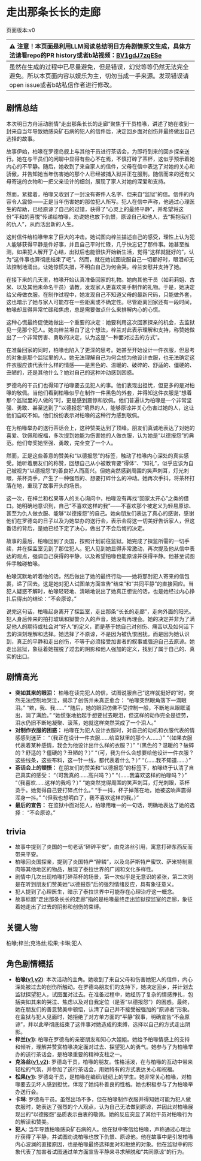 # 走出那条长长的走廊
页面版本:v0
 

| :warning: 注意！本页面是利用LLM阅读总结明日方舟剧情原文生成，具体方法请看repo的PR history或者b站视频：[BV1gdJ7zqESe](https://www.bilibili.com/video/BV1gdJ7zqESe/)         |
|:----------------------------|
| 虽然在生成的过程中已尽量避免，但是错误，幻觉等等仍然无法完全避免。所以本页面内容以娱乐为主，切勿当成一手来源。发现错误请open issue或者b站私信作者进行修改。|



## 剧情总结
本次明日方舟活动剧情“走出那条长长的走廊”聚焦于干员柏喙，讲述了她在收到一封来自当年导致她感染矿石病的犯人的信件后，决定回乡面对创伤并最终做出自己选择的故事。

故事伊始，柏喙在罗德岛舰上与其他干员进行茶话会，为即将到来的回乡探亲送行。她在与干员们的闲聊中显得有些心不在焉，不慎打碎了茶杯，这似乎预示着她内心的不平静。随后，她收到了来自家人的信件，父母在信中表达了对她的关心和骄傲，并告知她当年伤害她的那个人已经被捕入狱并正在服刑。随信而来的还有父母寄送的衣物和一把父亲设计的细剑，展现了家人对她的深爱和支持。

然而，紧接着，柏喙又收到了一封没有寄件人名字、但来自“监狱”的信。信件的内容令人震惊——正是当年伤害她的那位犯人所写。犯人在信中声称，他通过心理医生的帮助，已经原谅了自己的过错，获得了“心灵上的最终平静”，并希望将这份“平和的喜悦”传递给柏喙，劝说她也放下仇恨，原谅自己和他人，去“拥抱我们的仇人”，从而活出新的人生。

这封信件给柏喙带来了巨大的冲击。她试图向梓兰描述自己的感受，理性上认为犯人能够获得平静是件好事，并且自己平时忙碌，几乎快忘记了那件事。她甚至推测，如果犯人解开了心结，出狱后也能很快开始新生活，觉得“这样就挺好的”，认为“这件事也算彻底结束了吧”。然而，就在她试图说服自己一切都好时，眼泪却无法控制地涌出，让她惊慌失措，不明白自己为何会哭。梓兰安慰并支持了她。

在接下来的几天里，柏喙开始认真准备回家的礼物。她向其他干员（如莉莉姐、古米、以及其他未命名干员）请教，发现家人更喜欢亲手制作的礼物。于是，她决定给父母做衣服。在制作过程中，她发现自己不知道父母的最新尺码，只能做外套，这也暗示了她与家人可能存在一些距离或不确定性。尽管距离回家还有一段时间，柏喙却显得异常忙碌和焦虑，总是需要做点什么来排解内心的心慌。

这种心慌最终促使她做出一个重要的决定：她要利用这次回家探亲的机会，去监狱见一见那个犯人。她向梓兰坦白了这个想法，梓兰对此表示理解和支持，称赞她做出了一个非常厉害、勇敢的决定，认为这是“一种面对过去的方式”。

在准备回家的同时，柏喙也陷入了更深的思考。她甚至开始设计一件衣服，但思考的对象是那个监狱里的人。她无法理解自己为何会想为他设计衣服，也无法确定这件衣服应该代表什么样的情感——是黑色的、温暖的、破碎的、舒适的、僵硬的、丑陋的，还是其他什么？她对自己的这种冲动感到困惑。

罗德岛的干员们也得知了柏喙要去见犯人的事。他们表现出担忧，但更多的是对柏喙的敬佩。当他们看到柏喙似乎在制作一件黑色的外套，并得知这件衣服是“想着那个监狱里的人做的”时，更是感到震惊和钦佩。他们普遍认为柏喙是一个非常坚强、勇敢、甚至达到了“以德报怨”境界的人，能够原谅并关心伤害过她的人，这让他们自叹不如。他们纷纷表示对柏喙的这种行为感到敬佩。

在为柏喙举办的送行茶话会上，这种赞美达到了顶峰。朋友们真诚地表达了对她的喜爱、钦佩和祝福，多次提到她能为伤害她的人做衣服，认为她是“以德报怨”的典范。他们夸奖她坚强、勇敢，完全变了一个人。

然而，正是这些善意的赞美和“以德报怨”的标签，触动了柏喙内心深处的真实感受。她听着朋友们的称赞，回想自己从小被教育要“得体”、“知礼”，似乎应该为自己被视为“以德报怨”的善良好人而高兴。但她突然感到周围的笑声刺耳，灯光刺眼，茶杯烫手，产生了一种强烈的、想要打碎什么的冲动。她再次手抖，将茶杯打落在地，重现了故事开头的场景。

这一次，在梓兰和松果等人的关心询问中，柏喙没有再找“回家太开心”之类的借口。她明确地意识到，自己“不喜欢这样的我”——不喜欢那个被定义为轻易原谅、甚至为仇人做衣服、能够“以德报怨”的自己。她向朋友们表达了真心的感谢，感谢他们在罗德岛的日子以及为她举办的送行会，表示会将这一切美好告诉家人，但这番话的背后，是她已经下定了决心，做出了不会后悔的决定。

故事的最后，柏喙回到了炎国，按照计划前往监狱。她完成了探监所需的一切手续，并在探监室见到了那位犯人。犯人见到她显得非常激动，再次提及他从信中表达的观点，强调自己获得的平静，以及希望柏喙也能原谅并获得平静。他甚至试图伸手触碰柏喙。

柏喙沉默地听着他的话，然后做出了她的最终行动——她将那封犯人寄来的信包裹，递了回去。这是她对犯人试图单方面宣告“结束”和“共同平静”的直接回应。当犯人疑惑不解时，柏喙轻轻地、清晰地说出了她真正想说的话，也是她经过内心挣扎后得出的结论：“不会原谅。”

说完这句话，柏喙起身离开了探监室，走出那条“长长的走廊”，走向外面的阳光。犯人身后传来的拍打玻璃和狱警介入的声音，她没有再理会。她的决定并非为了满足他人的期待或社会对“好人”的定义，而是基于她自己对创伤、痛苦以及如何活下去的深刻理解和选择。她选择了不原谅，不是因为被仇恨困扰，而是因为她认识到，真正的平静和走出创伤，不等于必须接受加害者的叙事或强迫自己去原谅。她走出监狱，象征着她摆脱了过去的阴影和他人强加的定义，找到了属于自己的、真实的出口。
## 剧情高光
*   **突如其来的眼泪：** 柏喙在读完犯人的信，试图说服自己“这样就挺好的”时，突然无法控制地哭泣，揭示了创伤并未真正愈合：
    “柏喙突然眼角落下一滴眼泪。”
    “欸，我、我......”
    “随后，她的眼泪仿佛不受控制一般，不断地从眼眶涌出，淌了满脸。”
    “她慌张地抬起手想要拭去眼泪，但这样的动作完全是徒劳，泪水仍旧不断地凝聚、滚落，她就这样突然哭成了一个泪人。”
*   **对制作衣服的困惑：** 柏喙在为犯人设计衣服时，对自己的动机和衣服代表的情感感到迷茫：
    “（我正在设计一件衣服......给监狱里的那个人......）”
    “（如果衣服代表着某种感情，我会为他设计出什么样的衣服？）”
    “（黑色的？温暖的？破碎的？舒适的？僵硬的？丑陋的？）”
    “（可，我为什么会想要给他设计一件衣服？这些线条，这些布料，这一针一线，都代表着什么？）”
    “（......我不知道......）”
*   **茶话会上的顿悟：** 在朋友们的赞美和“以德报怨”的标签下，柏喙终于认清了自己真实的感受：
    “（可我真的......高兴吗？）”
    “（......我喜欢这样的柏喙吗？）”
    “（我喜欢......这样的我吗？）”
    “她突然觉得周围的笑声刺耳，灯光刺眼，茶杯烫手。她觉得自己要打碎点什么。”
    “手一抖，杯子掉落在地，她被这响声震得浑身一抖。”
    “（但我也想明白了，我不喜欢这样的我。）”
*   **最后的宣告：** 在监狱中面对犯人，柏喙用唯一的一句话，明确地表达了她的选择：
    “不会原谅。”
## trivia
*   故事中提到了炎国的一句老话“碎碎平安”，由克洛丝引用，寓意打碎东西反而带来平安。
*   柏喙回炎国探亲，提到了炎国特产“醉鳞”，以及乌萨斯特产蜜饮、萨米特制熏肉等其他地区的物品，展现了泰拉世界的广阔和文化多样性。
*   剧情中几次出现柏喙打碎茶杯的场景，第一次似乎是无意识的紧张，第二次则是在听到朋友们赞美她“以德报怨”后的强烈情绪反应，具有象征意义。
*   犯人提到了心理医生，暗示了泰拉世界中可能存在心理治疗这一概念。
*   故事标题“走出那条长长的走廊”指的是柏喙最终走出监狱探监室的走廊，象征着她走出了过去的阴影和创伤的束缚。
## 关键人物
柏喙;梓兰;克洛丝;松果;卡琳;犯人
## 角色剧情概括
-   **柏喙([v1](../chars/char_252_bibeak.md),[v2](../char_v3/char_252_bibeak.md))**: 本次活动的主角。她收到了来自父母和伤害她犯人的信件，内心深处被过去的创伤所触动。在罗德岛朋友们的支持下，她决定回乡，并计划去监狱探望犯人，试图面对过去。在准备过程中，她经历了复杂的情感挣扎，包括突如其来的哭泣、焦虑以及对自我定位（是否“以德报怨”）的困惑。最终，她在朋友们的善意赞美中顿悟，认清了自己并不接受被强加的“原谅者”形象。在监狱与犯人见面时，她拒绝了对方单方面的“平静”叙事，明确宣告“不会原谅”，并以此举彻底结束了这件事对她造成的束缚，选择以自己的方式走出阴影。
-   **梓兰([v1](../chars/char_278_orchid.md))**: 柏喙在罗德岛的亲密朋友和知心大姐姐。她给予柏喙情感上的支持和倾听，理解并赞赏柏喙决定面对过去、探望犯人的勇气。她参与了为柏喙举办的送行茶话会，是柏喙重要的精神支柱之一。
-   **克洛丝([v1](../chars/char_124_kroos.md),[v2](../char_v3/char_124_kroos.md))**: 罗德岛干员，柏喙的朋友。性格活泼，在与柏喙的互动中带来轻松的气氛，并参加了送行茶话会，用她特有的方式表达关心和祝福。
-   **松果([v1](../chars/char_440_pinecn.md))**: 罗德岛干员，是柏喙在编织/缝纫上的学生。她非常关心柏喙，对柏喙要去见坏人感到担忧，体现了她纯朴善良的性格。她也积极参与了为柏喙举办送行会。
-   **卡琳**: 罗德岛干员。虽然出场不多，但在柏喙制作衣服并得知她可能为犯人做衣服时，她表达了强烈的个人观点，认为自己无法做到原谅，并因此对柏喙展现出的“以德报怨”品质表示由衷的敬佩。她的反应突显了其他干员对柏喙行为的解读和赞美。
-   **犯人**: 当年导致柏喙感染矿石病的人。他在狱中寄信给柏喙，声称通过心理治疗获得了平静，并试图劝说柏喙也放下仇恨、原谅他。他在故事中是引发柏喙内心波澜的直接原因，也是柏喙最终选择面对和拒绝的对象。他在监狱中的形象代表了加害者试图通过单方面宣告平静来寻求解脱和“共同原谅”的行为。